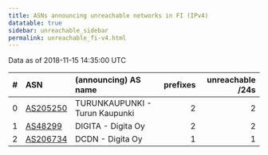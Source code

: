 ```yaml
---
title: ASNs announcing unreachable networks in FI (IPv4)
datatable: true
sidebar: unreachable_sidebar
permalink: unreachable_fi-v4.html
---
```


Data as of 2018-11-15 14:35:00 UTC


<div class="datatable-begin"></div>

|   # | ASN                                      | (announcing) AS name           |   prefixes |   unreachable /24s |
|----:|:-----------------------------------------|:-------------------------------|-----------:|-------------------:|
|   0 | [AS205250](unreachable_AS205250-v4.html) | TURUNKAUPUNKI - Turun Kaupunki |          2 |                  2 |
|   1 | [AS48299](unreachable_AS48299-v4.html)   | DIGITA - Digita Oy             |          2 |                  2 |
|   2 | [AS206734](unreachable_AS206734-v4.html) | DCDN - Digita Oy               |          1 |                  1 |

<div class="datatable-end"></div>